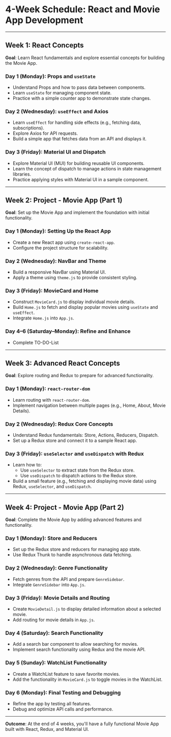 # **4-Week Schedule: React and Movie App Development**

---

## **Week 1: React Concepts**
**Goal**: Learn React fundamentals and explore essential concepts for building the Movie App.

### **Day 1 (Monday): Props and `useState`**
- Understand Props and how to pass data between components.
- Learn `useState` for managing component state.
- Practice with a simple counter app to demonstrate state changes.

### **Day 2 (Wednesday): `useEffect` and Axios**
- Learn `useEffect` for handling side effects (e.g., fetching data, subscriptions).
- Explore Axios for API requests.
- Build a simple app that fetches data from an API and displays it.

### **Day 3 (Friday): Material UI and Dispatch**
- Explore Material UI (MUI) for building reusable UI components.
- Learn the concept of dispatch to manage actions in state management libraries.
- Practice applying styles with Material UI in a sample component.

---

## **Week 2: Project - Movie App (Part 1)**
**Goal**: Set up the Movie App and implement the foundation with initial functionality.

### **Day 1 (Monday): Setting Up the React App**
- Create a new React app using `create-react-app`.
- Configure the project structure for scalability.

### **Day 2 (Wednesday): NavBar and Theme**
- Build a responsive NavBar using Material UI.
- Apply a theme using `theme.js` to provide consistent styling.

### **Day 3 (Friday): MovieCard and Home**
- Construct `MovieCard.js` to display individual movie details.
- Build `Home.js` to fetch and display popular movies using `useState` and `useEffect`.
- Integrate `Home.js` into `App.js`.

### **Day 4–6 (Saturday–Monday): Refine and Enhance**
- Complete TO-DO-List

---

## **Week 3: Advanced React Concepts**
**Goal**: Explore routing and Redux to prepare for advanced functionality.

### **Day 1 (Monday): `react-router-dom`**
- Learn routing with `react-router-dom`.
- Implement navigation between multiple pages (e.g., Home, About, Movie Details).

### **Day 2 (Wednesday): Redux Core Concepts**
- Understand Redux fundamentals: Store, Actions, Reducers, Dispatch.
- Set up a Redux store and connect it to a sample React app.

### **Day 3 (Friday): `useSelector` and `useDispatch` with Redux**
- Learn how to:
  - Use `useSelector` to extract state from the Redux store.
  - Use `useDispatch` to dispatch actions to the Redux store.
- Build a small feature (e.g., fetching and displaying movie data) using Redux, `useSelector`, and `useDispatch`.

---

## **Week 4: Project - Movie App (Part 2)**
**Goal**: Complete the Movie App by adding advanced features and functionality.

### **Day 1 (Monday): Store and Reducers**
- Set up the Redux store and reducers for managing app state.
- Use Redux Thunk to handle asynchronous data fetching.

### **Day 2 (Wednesday): Genre Functionality**
- Fetch genres from the API and prepare `GenreSidebar`.
- Integrate `GenreSidebar` into `App.js`.

### **Day 3 (Friday): Movie Details and Routing**
- Create `MovieDetail.js` to display detailed information about a selected movie.
- Add routing for movie details in `App.js`.

### **Day 4 (Saturday): Search Functionality**
- Add a search bar component to allow searching for movies.
- Implement search functionality using Redux and the movie API.

### **Day 5 (Sunday): WatchList Functionality**
- Create a WatchList feature to save favorite movies.
- Add the functionality in `MovieCard.js` to toggle movies in the WatchList.

### **Day 6 (Monday): Final Testing and Debugging**
- Refine the app by testing all features.
- Debug and optimize API calls and performance.

---

**Outcome**: At the end of 4 weeks, you'll have a fully functional Movie App built with React, Redux, and Material UI.
